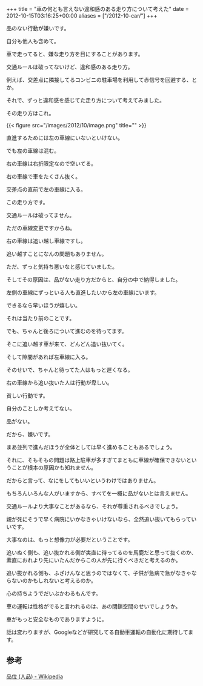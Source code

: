 +++
title = "車の何とも言えない違和感のある走り方について考えた"
date = 2012-10-15T03:16:25+00:00
aliases = ["/2012-10-car/"]
+++

品のない行動が嫌いです。 

自分も他人も含めて。 

車で走ってると、嫌な走り方を目にすることがあります。 

交通ルールは破ってないけど、違和感のある走り方。 

例えば、交差点に隣接してるコンビニの駐車場を利用して赤信号を回避する、とか。 

それで、ずっと違和感を感じてた走り方について考えてみました。 

その走り方はこれ。 

{{< figure src="/images/2012/10/image.png" title="" >}}

直進するためには左の車線にいないといけない。 

でも左の車線は混む。 

右の車線は右折限定なので空いてる。 

右の車線で車をたくさん抜く。 

交差点の直前で左の車線に入る。 

この走り方です。 

交通ルールは破ってません。 

ただの車線変更ですからね。 

右の車線は追い越し車線ですし。 

追い越すことになんの問題もありません。 

ただ、ずっと気持ち悪いなと感じていました。 

そしてその原因は、品がない走り方だからと、自分の中で納得しました。 

左側の車線にずっといる人も直進したいから左の車線にいます。 

できるなら早いほうが嬉しい。 

それは当たり前のことです。 

でも、ちゃんと後ろについて進むのを待ってます。 

そこに追い越す車が来て、どんどん追い抜いてく。 

そして隙間があれば左車線に入る。 

そのせいで、ちゃんと待ってた人はもっと遅くなる。 

右の車線から追い抜いた人は行動が卑しい。 

貧しい行動です。 

自分のことしか考えてない。 

品がない。 

だから、嫌いです。 

まあ並列で進んだほうが全体としては早く進めることもあるでしょう。 

それに、そもそもの問題は路上駐車が多すぎてまともに車線が確保できないということが根本の原因かも知れません。 

だからと言って、なにをしてもいいというわけではありません。 

もちろんいろんな人がいますから、すべてを一概に品がないとは言えません。 

交通ルールより大事なことがあるなら、それが尊重されるべきでしょう。 

親が死にそうで早く病院にいかなきゃいけないなら、全然追い抜いてもらっていいです。 

大事なのは、もっと想像力が必要だということです。 

追いぬく側も、追い抜かれる側が実直に待ってるのを馬鹿だと思って抜くのか、素直におれより先にいたんだからこの人が先に行くべきだと考えるのか。 

追い抜かれる側も、ふざけんなと思うのではなくて、子供が急病で急がなきゃならないのかもしれないと考えるのか。 

心の持ちようでだいぶかわるもんです。 

車の運転は性格がでると言われるのは、あの閉鎖空間のせいでしょうか。 

車がもっと安全なものでありますように。 

話は変わりますが、Googleなどが研究してる自動車運転の自動化に期待してます。 

## 参考

[品位 (人品) - Wikipedia](http://ja.wikipedia.org/wiki/%E5%93%81%E4%BD%8D_\(%E4%BA%BA%E5%93%81\))
